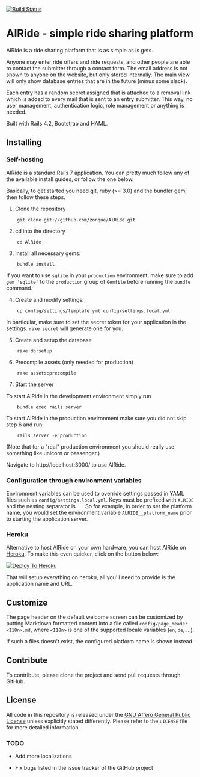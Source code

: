 [![Build Status](https://travis-ci.org/zonque/AlRide.svg?branch=master)](https://travis-ci.org/zonque/AlRide)

# AlRide - simple ride sharing platform

AlRide is a ride sharing platform that is as simple as is gets.

Anyone may enter ride offers and ride requests, and other people are able to contact
the submitter through a contact form. The email address is not shown to anyone on the
website, but only stored internally. The main view will only show database entries that
are in the future (minus some slack).

Each entry has a random secret assigned that is attached to a removal link which is added
to every mail that is sent to an entry submitter. This way, no user management, authentication
logic, role management or anything is needed.

Built with Rails 4.2, Bootstrap and HAML.

## Installing

### Self-hosting

AlRide is a standard Rails 7 application. You can pretty much follow any of the available install guides, or follow the one below.

Basically, to get started you need git, ruby (>= 3.0) and the bundler gem, then follow these steps.

1) Clone the repository

```
    git clone git://github.com/zonque/AlRide.git
```

2) cd into the directory

```
    cd AlRide
```

3) Install all necessary gems:

```
    bundle install
```

If you want to use `sqlite` in your `production` environment, make sure to add `gem 'sqlite'` to the `production` group of
`Gemfile` before running the `bundle` command.

4) Create and modify settings:

```
    cp config/settings/template.yml config/settings.local.yml
```

In particular, make sure to set the secret token for your application in the settings. `rake secret` will generate one for you.

5) Create and setup the database

```
    rake db:setup
```

6) Precompile assets (only needed for production)

```
    rake assets:precompile
```

7) Start the server

To start AlRide in the development environment simply run

```
    bundle exec rails server
```

To start AlRide in the production environment make sure you
did not skip step 6 and run:

```
    rails server -e production
```

(Note that for a "real" production environment you should really use something like unicorn or passenger.)

Navigate to http://localhost:3000/ to use AlRide.

### Configuration through environment variables

Environment variables can be used to override settings passed in YAML files such as `config/settings.local.yml`.
Keys must be prefixed with `ALRIDE` and the nesting separator is `__`. So for example, in order to set the platform name,
you would set the environment variable `ALRIDE__platform_name` prior to starting the application server.

### Heroku

Alternative to host AlRide on your own hardware, you can host AlRide on [Heroku](https://heroku.com). To make this even quicker, click on the button below:

[![Deploy To Heroku](https://www.herokucdn.com/deploy/button.png)](https://heroku.com/deploy)

That will setup everything on heroku, all you'll need to provide is the application name and URL.

## Customize

The page header on the default welcome screen can be customized by putting Markdown formatted content into a file called `config/page_header.<I18n>.md`,
where `<I18n>` is one of the supported locale variables (`en`, `de`, ...).

If such a files doesn't exist, the configured platform name is shown instead.

## Contribute

To contribute, please clone the project and send pull requests through GitHub.

## License

All code in this repository is released under the [GNU Affero General Public License](https://www.gnu.org/licenses/agpl-3.0.en.html) unless explicitly stated differently. Please refer to the `LICENSE` file for more detailed information.

### TODO

* Add more localizations

* Fix bugs listed in the issue tracker of the GitHub project
